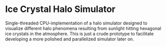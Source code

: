 Ice Crystal Halo Simulator
==========================

Single-threaded CPU-implementation of a halo simulator designed to visualize different halo phenomena
resulting from sunlight hitting hexagonal ice crystals in the atmosphere.
This is just a crude prototype to facilitate developing a more polished and parallelized simulator later on.